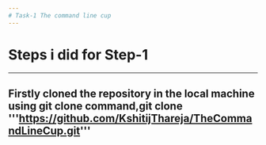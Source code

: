 ```yaml
---
# Task-1 The command line cup
---
```


# Steps i did for Step-1
---

## Firstly cloned the repository in the local machine using git clone command,git clone '''https://github.com/KshitijThareja/TheCommandLineCup.git'''
